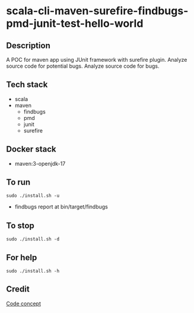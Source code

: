 # scala-cli-maven-surefire-findbugs-pmd-junit-test-hello-world

## Description
A POC for maven app using JUnit
framework with surefire plugin.
Analyze source code for potential bugs.
Analyze source code for bugs.

## Tech stack
- scala
- maven
	- findbugs
	- pmd
  - junit
  - surefire

## Docker stack
- maven:3-openjdk-17

## To run
`sudo ./install.sh -u`
- findbugs report at bin/target/findbugs

## To stop
`sudo ./install.sh -d`

## For help
`sudo ./install.sh -h`

## Credit
[Code concept](https://github.com/eugenp/tutorials/tree/master/maven-modules/maven-integration-test)
